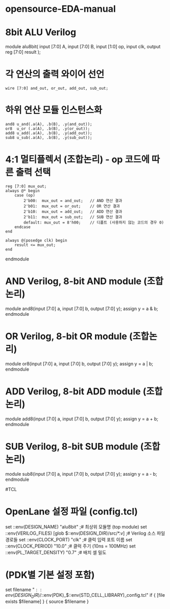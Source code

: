# opensource-EDA-manual


# 8bit ALU Verilog
module alu8bit(
    input  [7:0] A,
    input  [7:0] B,
    input  [1:0] op,
    input        clk,
    output reg [7:0] result
);
# 각 연산의 출력 와이어 선언
    wire [7:0] and_out, or_out, add_out, sub_out;
    
# 하위 연산 모듈 인스턴스화
    and8 u_and(.a(A), .b(B), .y(and_out));
    or8  u_or (.a(A), .b(B), .y(or_out));
    add8 u_add(.a(A), .b(B), .y(add_out));
    sub8 u_sub(.a(A), .b(B), .y(sub_out));
    
# 4:1 멀티플렉서 (조합논리) - op 코드에 따른 출력 선택
    reg [7:0] mux_out;
    always @* begin
        case (op)
            2'b00:  mux_out = and_out;   // AND 연산 결과
            2'b01:  mux_out = or_out;    // OR 연산 결과
            2'b10:  mux_out = add_out;   // ADD 연산 결과
            2'b11:  mux_out = sub_out;   // SUB 연산 결과
            default: mux_out = 8'h00;    // 디폴트 (사용하지 않는 코드의 경우 0)
        endcase
    end
   
    always @(posedge clk) begin
        result <= mux_out;
    end
endmodule


# AND Verilog, 8-bit AND module (조합논리)
module and8(input [7:0] a, input [7:0] b, output [7:0] y);
    assign y = a & b;
endmodule


# OR Verilog, 8-bit OR module (조합논리)
module or8(input [7:0] a, input [7:0] b, output [7:0] y);
    assign y = a | b;
endmodule


# ADD Verilog, 8-bit ADD module (조합논리)
module add8(input [7:0] a, input [7:0] b, output [7:0] y);
    assign y = a + b;
endmodule


# SUB Verilog, 8-bit SUB module (조합논리)
module sub8(input [7:0] a, input [7:0] b, output [7:0] y);
    assign y = a - b;
endmodule


#TCL


# OpenLane 설정 파일 (config.tcl)
set ::env(DESIGN_NAME) "alu8bit"                      ;# 최상위 모듈명 (top module)
set ::env(VERILOG_FILES) [glob $::env(DESIGN_DIR)/src/*.v] ;# Verilog 소스 파일 경로들
set ::env(CLOCK_PORT) "clk"                              ;# 클럭 입력 포트 이름
set ::env(CLOCK_PERIOD) "10.0"                           ;# 클럭 주기 (10ns = 100MHz)
set ::env(PL_TARGET_DENSITY) "0.7"                       ;# 배치 셀 밀도
# (PDK별 기본 설정 포함)
set filename "$::env(DESIGN_DIR)/$::env(PDK)_$::env(STD_CELL_LIBRARY)_config.tcl"
if { [file exists $filename] } { source $filename }
